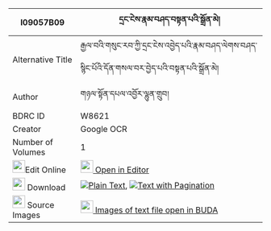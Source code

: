 |I09057B09|དྲང་ངེས་རྣམ་བཤད་བསྟན་པའི་སྒྲོན་མེ། 
| --- | --- 
|Alternative Title |རྒྱལ་བའི་གསུང་རབ་ཀྱི་དྲང་ངེས་འབྱེད་པའི་རྣམ་བཤད་ལེགས་བཤད་སྙིང་པོའི་དོན་གསལ་བར་བྱེད་པའི་བསྟན་པའི་སྒྲོན་མེ།
|Author| གཉལ་སྟོན་དཔལ་འབྱོར་ལྷུན་གྲུབ།
|BDRC ID | W8621
|Creator | Google OCR
|Number of Volumes| 1
|<img width="25" src="https://img.icons8.com/color/25/000000/edit-property.png">Edit Online| [<img width="25" src="https://avatars.githubusercontent.com/u/45091458?s=200&v=4"> Open in Editor](http://editor.openpecha.org/I09057B09)
|<img width="25" src="https://img.icons8.com/fluent/48/000000/download-2.png"/>  Download | [![](https://img.icons8.com/color/20/000000/txt.png)Plain Text](https://github.com/Openpecha/I09057B09/releases/download/v1/drang_nge_namshe_tenpa_i_dronm_plain_I09057B09.zip), [![](https://img.icons8.com/color/20/000000/txt.png)Text with Pagination](https://github.com/Openpecha/I09057B09/releases/download/v1/drang_nge_namshe_tenpa_i_dronm_pages_I09057B09.zip)
|<img width="25" src="https://img.icons8.com/plasticine/100/000000/pictures-folder.png"/>  Source Images | [<img width="25" src="https://library.bdrc.io/icons/BUDA-small.svg"> Images of text file open in BUDA](https://library.bdrc.io/show/bdr:W8621)